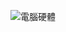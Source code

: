 ![電腦硬體](![image](https://user-images.githubusercontent.com/3848886/152800296-1098776c-3b40-4f5e-98e9-b520c59c9412.png))

